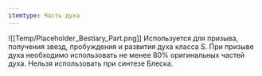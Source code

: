 ```yaml
---
itemtype: Часть духа
---
```

![[Temp/Placeholder_Bestiary_Part.png]]
Используется для призыва, получения звезд, пробуждения и развития духа класса S. При призыве духа необходимо использовать не менее 80% оригинальных частей духа. Нельзя использовать при синтезе Блеска.

